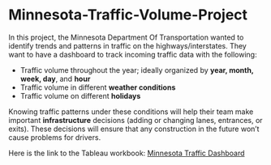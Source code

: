 # Minnesota-Traffic-Volume-Project

In this project, the Minnesota Department Of Transportation wanted to identify trends and patterns in traffic on the highways/interstates. They want to have a dashboard to track incoming traffic data with the following:
* Traffic volume throughout the year; ideally organized by **year, month, week, day**, and **hour**
* Traffic volume in different **weather conditions**
* Traffic volume on different **holidays**

Knowing traffic patterns under these conditions will help their team make important **infrastructure** decisions (adding or changing lanes, entrances, or exits). These decisions will ensure that any construction in the future won’t cause problems for drivers.

Here is the link to the Tableau workbook: [Minnesota Traffic Dashboard](https://public.tableau.com/app/profile/viet.pham4981/viz/traffic_volume_17104519921570/Dashboard1?publish=yes)
